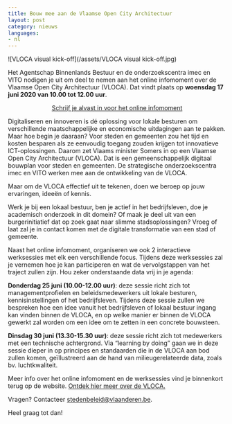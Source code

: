 ```yaml
---
title: Bouw mee aan de Vlaamse Open City Architectuur
layout: post
category: nieuws
languages:
- nl
---
```

![VLOCA visual kick-off](/assets/VLOCA visual kick-off.jpg)

Het Agentschap Binnenlands Bestuur en de onderzoekscentra imec en VITO nodigen je uit om deel te nemen aan het online infomoment over de Vlaamse Open City Architectuur (VLOCA). Dat vindt plaats op **woensdag 17 juni 2020 van 10.00 tot 12.00 uur**.  

<p align="center">
<a class="button" href="http://stedenbeleid.vlaanderen.be/inschrijving-online-infomoment-vloca">Schrijf je alvast in voor het online infomoment</a>
</p>

Digitaliseren en innoveren is dé oplossing voor lokale besturen om verschillende maatschappelijke en economische uitdagingen aan te pakken. Maar hoe begin je daaraan? Voor steden en gemeenten zou het tijd en kosten besparen als ze eenvoudig toegang zouden krijgen tot innovatieve ICT-oplossingen. Daarom zet Vlaams minister Somers in op een Vlaamse Open City Architectuur (VLOCA). Dat is een gemeenschappelijk digitaal bouwplan voor steden en gemeenten. De strategische onderzoekscentra imec en VITO werken mee aan de ontwikkeling van de VLOCA.

Maar om de VLOCA effectief uit te tekenen, doen we beroep op jouw ervaringen, ideeën of kennis.

Werk je bij een lokaal bestuur, ben je actief in het bedrijfsleven, doe je academisch onderzoek in dit domein? Of maak je deel uit van een burgerinitiatief dat op zoek gaat naar slimme stadsoplossingen? Vroeg of laat zal je in contact komen met de digitale transformatie van een stad of gemeente. 

Naast het online infomoment, organiseren we ook 2 interactieve werksessies met elk een verschillende focus. Tijdens deze werksessies zal je vernemen hoe je kan participeren en wat de vervolgstappen van het traject zullen zijn. Hou zeker onderstaande data vrij in je agenda: 

**Donderdag 25 juni (10.00-12.00 uur)**: deze sessie richt zich tot managementprofielen en beleidsmedewerkers uit lokale besturen, kennisinstellingen of het bedrijfsleven. Tijdens deze sessie zullen we bespreken hoe een idee vanuit het bedrijfsleven of lokaal bestuur ingang kan vinden binnen de VLOCA, en op welke manier er binnen de VLOCA gewerkt zal worden om een idee om te zetten in een concrete bouwsteen.

**Dinsdag 30 juni (13.30-15.30 uur)**: deze sessie richt zich tot medewerkers met een technische achtergrond. Via “learning by doing” gaan we in deze sessie dieper in op principes en standaarden die in de VLOCA aan bod zullen komen, geïllustreerd aan de hand van milieugerelateerde data, zoals bv. luchtkwaliteit.

Meer info over het online infomoment en de werksessies vind je binnenkort terug op de website. [Ontdek hier meer over de VLOCA.](https://smart.flanders.be/vloca.html)

Vragen?
Contacteer [stedenbeleid@vlaanderen.be](mailto:stedenbeleid@vlaanderen.be).

Heel graag tot dan! 
